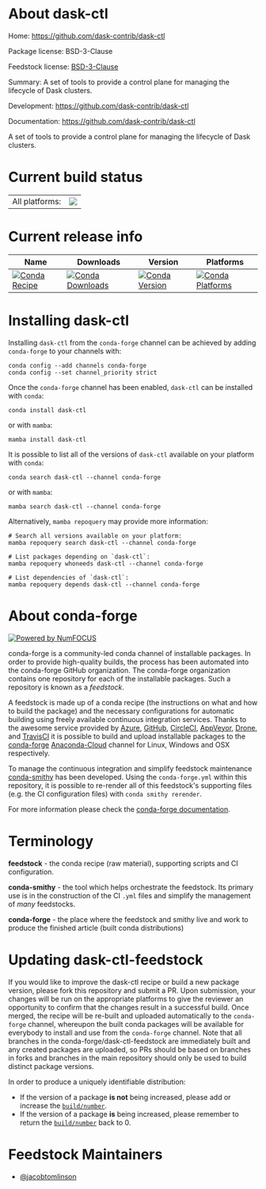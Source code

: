 About dask-ctl
==============

Home: https://github.com/dask-contrib/dask-ctl

Package license: BSD-3-Clause

Feedstock license: [BSD-3-Clause](https://github.com/conda-forge/dask-ctl-feedstock/blob/main/LICENSE.txt)

Summary: A set of tools to provide a control plane for managing the lifecycle of Dask clusters.

Development: https://github.com/dask-contrib/dask-ctl

Documentation: https://github.com/dask-contrib/dask-ctl

A set of tools to provide a control plane for managing the lifecycle of Dask clusters.


Current build status
====================


<table><tr><td>All platforms:</td>
    <td>
      <a href="https://dev.azure.com/conda-forge/feedstock-builds/_build/latest?definitionId=12283&branchName=main">
        <img src="https://dev.azure.com/conda-forge/feedstock-builds/_apis/build/status/dask-ctl-feedstock?branchName=main">
      </a>
    </td>
  </tr>
</table>

Current release info
====================

| Name | Downloads | Version | Platforms |
| --- | --- | --- | --- |
| [![Conda Recipe](https://img.shields.io/badge/recipe-dask--ctl-green.svg)](https://anaconda.org/conda-forge/dask-ctl) | [![Conda Downloads](https://img.shields.io/conda/dn/conda-forge/dask-ctl.svg)](https://anaconda.org/conda-forge/dask-ctl) | [![Conda Version](https://img.shields.io/conda/vn/conda-forge/dask-ctl.svg)](https://anaconda.org/conda-forge/dask-ctl) | [![Conda Platforms](https://img.shields.io/conda/pn/conda-forge/dask-ctl.svg)](https://anaconda.org/conda-forge/dask-ctl) |

Installing dask-ctl
===================

Installing `dask-ctl` from the `conda-forge` channel can be achieved by adding `conda-forge` to your channels with:

```
conda config --add channels conda-forge
conda config --set channel_priority strict
```

Once the `conda-forge` channel has been enabled, `dask-ctl` can be installed with `conda`:

```
conda install dask-ctl
```

or with `mamba`:

```
mamba install dask-ctl
```

It is possible to list all of the versions of `dask-ctl` available on your platform with `conda`:

```
conda search dask-ctl --channel conda-forge
```

or with `mamba`:

```
mamba search dask-ctl --channel conda-forge
```

Alternatively, `mamba repoquery` may provide more information:

```
# Search all versions available on your platform:
mamba repoquery search dask-ctl --channel conda-forge

# List packages depending on `dask-ctl`:
mamba repoquery whoneeds dask-ctl --channel conda-forge

# List dependencies of `dask-ctl`:
mamba repoquery depends dask-ctl --channel conda-forge
```


About conda-forge
=================

[![Powered by
NumFOCUS](https://img.shields.io/badge/powered%20by-NumFOCUS-orange.svg?style=flat&colorA=E1523D&colorB=007D8A)](https://numfocus.org)

conda-forge is a community-led conda channel of installable packages.
In order to provide high-quality builds, the process has been automated into the
conda-forge GitHub organization. The conda-forge organization contains one repository
for each of the installable packages. Such a repository is known as a *feedstock*.

A feedstock is made up of a conda recipe (the instructions on what and how to build
the package) and the necessary configurations for automatic building using freely
available continuous integration services. Thanks to the awesome service provided by
[Azure](https://azure.microsoft.com/en-us/services/devops/), [GitHub](https://github.com/),
[CircleCI](https://circleci.com/), [AppVeyor](https://www.appveyor.com/),
[Drone](https://cloud.drone.io/welcome), and [TravisCI](https://travis-ci.com/)
it is possible to build and upload installable packages to the
[conda-forge](https://anaconda.org/conda-forge) [Anaconda-Cloud](https://anaconda.org/)
channel for Linux, Windows and OSX respectively.

To manage the continuous integration and simplify feedstock maintenance
[conda-smithy](https://github.com/conda-forge/conda-smithy) has been developed.
Using the ``conda-forge.yml`` within this repository, it is possible to re-render all of
this feedstock's supporting files (e.g. the CI configuration files) with ``conda smithy rerender``.

For more information please check the [conda-forge documentation](https://conda-forge.org/docs/).

Terminology
===========

**feedstock** - the conda recipe (raw material), supporting scripts and CI configuration.

**conda-smithy** - the tool which helps orchestrate the feedstock.
                   Its primary use is in the construction of the CI ``.yml`` files
                   and simplify the management of *many* feedstocks.

**conda-forge** - the place where the feedstock and smithy live and work to
                  produce the finished article (built conda distributions)


Updating dask-ctl-feedstock
===========================

If you would like to improve the dask-ctl recipe or build a new
package version, please fork this repository and submit a PR. Upon submission,
your changes will be run on the appropriate platforms to give the reviewer an
opportunity to confirm that the changes result in a successful build. Once
merged, the recipe will be re-built and uploaded automatically to the
`conda-forge` channel, whereupon the built conda packages will be available for
everybody to install and use from the `conda-forge` channel.
Note that all branches in the conda-forge/dask-ctl-feedstock are
immediately built and any created packages are uploaded, so PRs should be based
on branches in forks and branches in the main repository should only be used to
build distinct package versions.

In order to produce a uniquely identifiable distribution:
 * If the version of a package **is not** being increased, please add or increase
   the [``build/number``](https://docs.conda.io/projects/conda-build/en/latest/resources/define-metadata.html#build-number-and-string).
 * If the version of a package **is** being increased, please remember to return
   the [``build/number``](https://docs.conda.io/projects/conda-build/en/latest/resources/define-metadata.html#build-number-and-string)
   back to 0.

Feedstock Maintainers
=====================

* [@jacobtomlinson](https://github.com/jacobtomlinson/)

